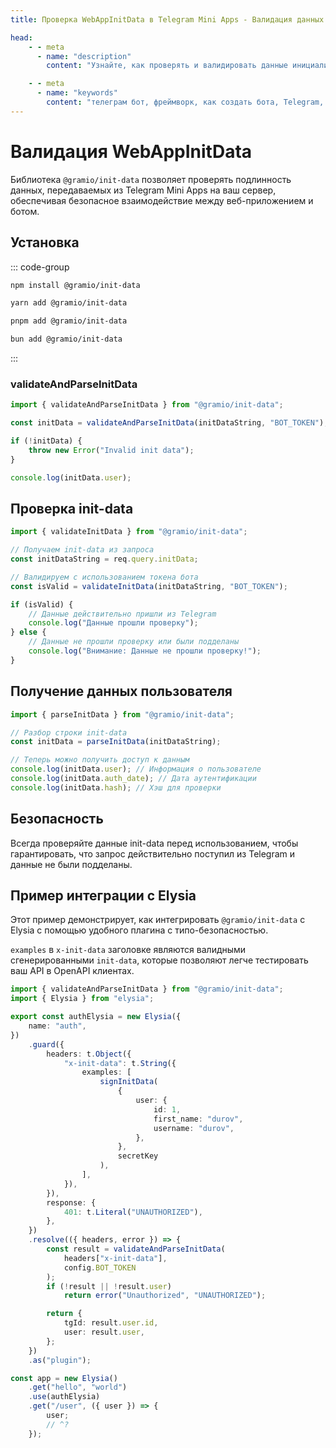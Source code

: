 ```yaml
---
title: Проверка WebAppInitData в Telegram Mini Apps - Валидация данных инициализации

head:
    - - meta
      - name: "description"
        content: "Узнайте, как проверять и валидировать данные инициализации (init-data) в Telegram Mini Apps с помощью библиотеки @gramio/init-data. Обеспечьте безопасность взаимодействия между вашим ботом и веб-приложением."

    - - meta
      - name: "keywords"
        content: "телеграм бот, фреймворк, как создать бота, Telegram, Telegram Bot API, GramIO, TypeScript, JavaScript, Node.JS, Nodejs, Deno, Bun, WebAppInitData, init-data, проверка подписи, валидация данных, query_id, user, auth_date, hash, проверка хэша, безопасность TMA, шифрование, HMAC, проверка целостности, передача данных, веб-приложения, Telegram Mini Apps, WebAppData, безопасный обмен данными"
---
```


# Валидация WebAppInitData

Библиотека `@gramio/init-data` позволяет проверять подлинность данных, передаваемых из Telegram Mini Apps на ваш сервер, обеспечивая безопасное взаимодействие между веб-приложением и ботом.

## Установка

::: code-group

```bash [npm]
npm install @gramio/init-data
```

```bash [yarn]
yarn add @gramio/init-data
```

```bash [pnpm]
pnpm add @gramio/init-data
```

```bash [bun]
bun add @gramio/init-data
```

:::

### validateAndParseInitData

```ts
import { validateAndParseInitData } from "@gramio/init-data";

const initData = validateAndParseInitData(initDataString, "BOT_TOKEN");

if (!initData) {
    throw new Error("Invalid init data");
}

console.log(initData.user);
```

## Проверка init-data

```ts
import { validateInitData } from "@gramio/init-data";

// Получаем init-data из запроса
const initDataString = req.query.initData;

// Валидируем с использованием токена бота
const isValid = validateInitData(initDataString, "BOT_TOKEN");

if (isValid) {
    // Данные действительно пришли из Telegram
    console.log("Данные прошли проверку");
} else {
    // Данные не прошли проверку или были подделаны
    console.log("Внимание: Данные не прошли проверку!");
}
```

## Получение данных пользователя

```ts
import { parseInitData } from "@gramio/init-data";

// Разбор строки init-data
const initData = parseInitData(initDataString);

// Теперь можно получить доступ к данным
console.log(initData.user); // Информация о пользователе
console.log(initData.auth_date); // Дата аутентификации
console.log(initData.hash); // Хэш для проверки
```

## Безопасность

Всегда проверяйте данные init-data перед использованием, чтобы гарантировать, что запрос действительно поступил из Telegram и данные не были подделаны.

## Пример интеграции с Elysia

Этот пример демонстрирует, как интегрировать `@gramio/init-data` с Elysia с помощью удобного плагина с типо-безопасностью.

`examples` в `x-init-data` заголовке являются валидными сгенерированными `init-data`, которые позволяют легче тестировать ваш API в OpenAPI клиентах.

```ts twoslash
import { validateAndParseInitData } from "@gramio/init-data";
import { Elysia } from "elysia";

export const authElysia = new Elysia({
    name: "auth",
})
    .guard({
        headers: t.Object({
            "x-init-data": t.String({
                examples: [
                    signInitData(
                        {
                            user: {
                                id: 1,
                                first_name: "durov",
                                username: "durov",
                            },
                        },
                        secretKey
                    ),
                ],
            }),
        }),
        response: {
            401: t.Literal("UNAUTHORIZED"),
        },
    })
    .resolve(({ headers, error }) => {
        const result = validateAndParseInitData(
            headers["x-init-data"],
            config.BOT_TOKEN
        );
        if (!result || !result.user)
            return error("Unauthorized", "UNAUTHORIZED");

        return {
            tgId: result.user.id,
            user: result.user,
        };
    })
    .as("plugin");

const app = new Elysia()
    .get("hello", "world")
    .use(authElysia)
    .get("/user", ({ user }) => {
        user;
        // ^?
    });
```
